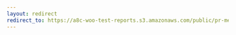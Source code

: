 ```yaml
---
layout: redirect
redirect_to: https://a8c-woo-test-reports.s3.amazonaws.com/public/pr-merge/41646/e2e/index.html
---
```

